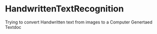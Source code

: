 # HandwrittenTextRecognition
Trying to convert Handwritten text from images to a Computer Genertaed Textdoc
